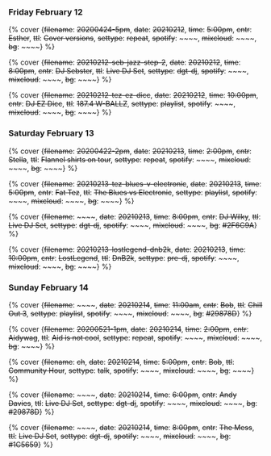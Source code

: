 ### Friday February 12

{% cover {~~filename~~: ~~20200424-5pm~~, ~~date~~: ~~20210212~~, ~~time~~: ~~5:00pm~~, ~~cntr~~: ~~Esther~~, ~~ttl~~: ~~Cover versions~~, ~~settype~~: ~~repeat~~, ~~spotify~~: ~~~~, ~~mixcloud~~: ~~~~, ~~bg~~: ~~~~} %}

{% cover {~~filename~~: ~~20210212-seb-jazz-step-2~~, ~~date~~: ~~20210212~~, ~~time~~: ~~8:00pm~~, ~~cntr~~: ~~DJ Sebster~~, ~~ttl~~: ~~Live DJ Set~~, ~~settype~~: ~~dgt-dj~~, ~~spotify~~: ~~~~, ~~mixcloud~~: ~~~~, ~~bg~~: ~~~~} %}

{% cover {~~filename~~: ~~20210212-tez-ez-dicc~~, ~~date~~: ~~20210212~~, ~~time~~: ~~10:00pm~~, ~~cntr~~: ~~DJ EZ Dicc~~, ~~ttl~~: ~~187.4 W-BALLZ~~, ~~settype~~: ~~playlist~~, ~~spotify~~: ~~~~, ~~mixcloud~~: ~~~~, ~~bg~~: ~~~~} %}


### Saturday February 13

{% cover {~~filename~~: ~~20200422-2pm~~, ~~date~~: ~~20210213~~, ~~time~~: ~~2:00pm~~, ~~cntr~~: ~~Stella~~, ~~ttl~~: ~~Flannel shirts on tour~~, ~~settype~~: ~~repeat~~, ~~spotify~~: ~~~~, ~~mixcloud~~: ~~~~, ~~bg~~: ~~~~} %}

{% cover {~~filename~~: ~~20210213-tez-blues-v-electronic~~, ~~date~~: ~~20210213~~, ~~time~~: ~~5:00pm~~, ~~cntr~~: ~~Fat Tez~~, ~~ttl~~: ~~The Blues vs Electronic~~, ~~settype~~: ~~playlist~~, ~~spotify~~: ~~~~, ~~mixcloud~~: ~~~~, ~~bg~~: ~~~~} %}

{% cover {~~filename~~: ~~~~, ~~date~~: ~~20210213~~, ~~time~~: ~~8:00pm~~, ~~cntr~~: ~~DJ Wilky~~, ~~ttl~~: ~~Live DJ Set~~, ~~settype~~: ~~dgt-dj~~, ~~spotify~~: ~~~~, ~~mixcloud~~: ~~~~, ~~bg~~: ~~#2F6C9A~~} %}

{% cover {~~filename~~: ~~20210213-lostlegend-dnb2k~~, ~~date~~: ~~20210213~~, ~~time~~: ~~10:00pm~~, ~~cntr~~: ~~LostLegend~~, ~~ttl~~: ~~DnB2k~~, ~~settype~~: ~~pre-dj~~, ~~spotify~~: ~~~~, ~~mixcloud~~: ~~~~, ~~bg~~: ~~~~} %}


### Sunday February 14

{% cover {~~filename~~: ~~~~, ~~date~~: ~~20210214~~, ~~time~~: ~~11:00am~~, ~~cntr~~: ~~Bob~~, ~~ttl~~: ~~Chill Out 3~~, ~~settype~~: ~~playlist~~, ~~spotify~~: ~~~~, ~~mixcloud~~: ~~~~, ~~bg~~: ~~#29878D~~} %}

{% cover {~~filename~~: ~~20200521-1pm~~, ~~date~~: ~~20210214~~, ~~time~~: ~~2:00pm~~, ~~cntr~~: ~~Aidywag~~, ~~ttl~~: ~~Aid is not cool~~, ~~settype~~: ~~repeat~~, ~~spotify~~: ~~~~, ~~mixcloud~~: ~~~~, ~~bg~~: ~~~~} %}

{% cover {~~filename~~: ~~ch~~, ~~date~~: ~~20210214~~, ~~time~~: ~~5:00pm~~, ~~cntr~~: ~~Bob~~, ~~ttl~~: ~~Community Hour~~, ~~settype~~: ~~talk~~, ~~spotify~~: ~~~~, ~~mixcloud~~: ~~~~, ~~bg~~: ~~~~} %}

{% cover {~~filename~~: ~~~~, ~~date~~: ~~20210214~~, ~~time~~: ~~6:00pm~~, ~~cntr~~: ~~Andy Davies~~, ~~ttl~~: ~~Live DJ Set~~, ~~settype~~: ~~dgt-dj~~, ~~spotify~~: ~~~~, ~~mixcloud~~: ~~~~, ~~bg~~: ~~#29878D~~} %}

{% cover {~~filename~~: ~~~~, ~~date~~: ~~20210214~~, ~~time~~: ~~8:00pm~~, ~~cntr~~: ~~The Mess~~, ~~ttl~~: ~~Live DJ Set~~, ~~settype~~: ~~dgt-dj~~, ~~spotify~~: ~~~~, ~~mixcloud~~: ~~~~, ~~bg~~: ~~#1C5659~~} %}




